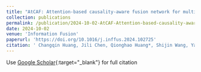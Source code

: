 ```yaml
---
title: "AtCAF: Attention-based causality-aware fusion network for multimodal sentiment analysis"
collection: publications
permalink: /publication/2024-10-02-AtCAF-Attention-based-causality-aware-fusion-network-for-multimodal-sentiment-analysis
date: 2024-10-02
venue: 'Information Fusion'
paperurl: 'https://doi.org/10.1016/j.inffus.2024.102725'
citation: ' Changqin Huang, Jili Chen, Qionghao Huang*, Shijin Wang, Yaxin Tu, Xiaodi Huang &quot;AtCAF: Attention-based causality-aware fusion network for multimodal sentiment analysis.&quot; Information Fusion, 2024.'
---
```

Use [Google Scholar](https://scholar.google.com/scholar?q=Text-centered+cross-sample+fusion+network+for+multimodal+sentiment+analysis){:target="_blank"} for full citation
